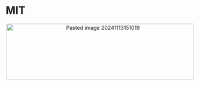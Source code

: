 # MIT

<p align="center">
  <img src="https://github.com/user-attachments/assets/06cfdaab-3543-4a76-a3e0-3b9045785cca" alt="Pasted image 20241113151019" width="500" height="150">
</p>



